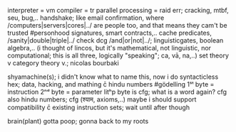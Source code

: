 interpreter = vm
compiler = tr
parallel processing = raid
 err; cracking, mtbf, seu, bug,..
  handshake; like email confirmation, where /computers|servers|cores|../ are people too, and that means they cam't be trusted #personhood
  signatures, smart contracts,..
 cache predicates, /sanity|double|triple|../ check
dcg
 /and|or|not|../; linguisticgates, boolean algebra,.. (i thought of lincos, but it's mathematical, not linguistic, nor computational; this is all three, logically "speaking"; ca, vā, na,..)
 set theory v category theory v.; nicolas bourbaki

shyamachine(s); i didn't know what to name this, now i do
syntacticless hex; data, hacking, and mathing c̄ hindu numbers #gödelling
 1ˢᵗ byte = instruction
 2ⁿᵈ byte = parameter litʰp
 byte is cfg; what is a word again? cfg also
  hindu numbers; cfg (श्याम, axioms,..)
 maybe i should support compatibility c̄ existing instruction sets; wait until after though

brain(plant) gotta poop; gonna back to my roots
